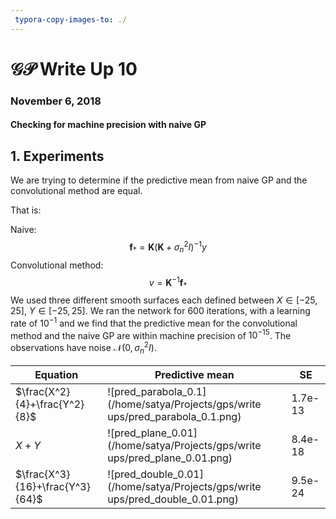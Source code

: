 ```yaml
---
 typora-copy-images-to: ./
---
```


# $\mathcal{GP}$ Write Up 10

### November 6, 2018

#### Checking for machine precision with naive GP

## 1. Experiments

We are trying to determine if the predictive mean from naive GP and the convolutional method are equal.

That is:

Naive:		
$$
\mathbf{f}_* = \mathbf{K}(\mathbf{K}+\sigma_n^2I)^{-1}y
$$
Convolutional method:
$$
v = \mathbf{K}^{-1}\mathbf{f}_*
$$
We used three different smooth surfaces each defined between $X\in[-25,25]$, $Y\in[-25,25]$. We ran the network for 600 iterations, with a learning rate of $10^{-1}$ and we find that the predictive mean for the convolutional method and the naive GP are within machine precision of $10^{-15}$. The observations have noise $\mathcal{N}(0,\sigma_n^2I)$.

| Equation                        | Predictive mean                                              | SE      |
| ------------------------------- | ------------------------------------------------------------ | ------- |
| $\frac{X^2}{4}+\frac{Y^2}{8}$   | ![pred_parabola_0.1](/home/satya/Projects/gps/write ups/pred_parabola_0.1.png) | 1.7e-13 |
| $X+Y$                           | ![pred_plane_0.01](/home/satya/Projects/gps/write ups/pred_plane_0.01.png) | 8.4e-18 |
| $\frac{X^3}{16}+\frac{Y^3}{64}$ | ![pred_double_0.01](/home/satya/Projects/gps/write ups/pred_double_0.01.png) | 9.5e-24 |





